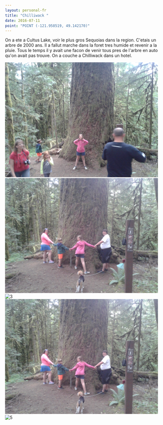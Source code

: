 ```yaml
---
layout: personal-fr
title: "Chilliwack "
date: 2016-07-11
point: "POINT (-121.958519, 49.142170)" 
---
```


On a ete a Cultus Lake, voir le plus gros Sequoias dans la region. C'etais un arbre de 2000 ans. Il a fallut marche dans la foret tres humide et revenir a la pluie. Tous le temps il y avait une facon de venir tous pres de l'arbre en auto qu'on avait pas trouve.
On a couche a Chilliwack dans un hotel. 

![1](assets/20160712_173530.jpg)
![2](20160712_173723.jpg)
![3](20160712_173753.jpg)
<img src="20160712_173723.jpg" alt="4"/>
<img src="20160712_173753.jpg" alt="5"/>
